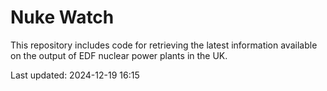 # Nuke Watch

This repository includes code for retrieving the latest information available on the output of EDF nuclear power plants in the UK.

Last updated: 2024-12-19 16:15